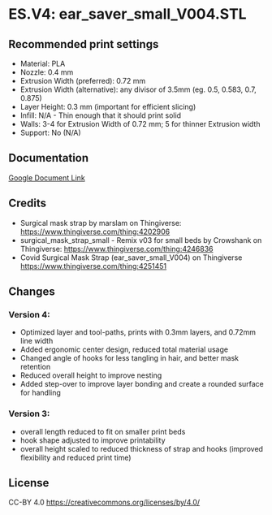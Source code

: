 # ES.V4: ear_saver_small_V004.STL

## Recommended print settings

 - Material: PLA
 - Nozzle: 0.4 mm
 - Extrusion Width (preferred): 0.72 mm
 - Extrusion Width (alternative): any divisor of 3.5mm (eg. 0.5, 0.583, 0.7, 0.875)
 - Layer Height: 0.3 mm (important for efficient slicing)
 - Infill: N/A - Thin enough that it should print solid
 - Walls: 3-4 for Extrusion Width of 0.72 mm; 5 for thinner Extrusion width
 - Support: No (N/A)

## Documentation
[Google Document Link](https://docs.google.com/document/d/15-V81oS8I5RemRSrTbresdDm_2dw-AZuGhGRkiqIBxc)

## Credits

 - Surgical mask strap by marslam on Thingiverse: https://www.thingiverse.com/thing:4202906
 - surgical_mask_strap_small - Remix v03 for small beds by Crowshank on Thingiverse: https://www.thingiverse.com/thing:4246836
 - Covid Surgical Mask Strap (ear_saver_small_V004) on Thingiverse https://www.thingiverse.com/thing:4251451

## Changes

### Version 4:

- Optimized layer and tool-paths, prints with 0.3mm layers, and 0.72mm line width
- Added ergonomic center design, reduced total material usage
- Changed angle of hooks for less tangling in hair, and better mask retention
- Reduced overall height to improve nesting
- Added step-over to improve layer bonding and create a rounded surface for handling

### Version 3:

 - overall length reduced to fit on smaller print beds
 - hook shape adjusted to improve printability
 - overall height scaled to reduced thickness of strap and hooks (improved flexibility and reduced print time)

## License
CC-BY 4.0 https://creativecommons.org/licenses/by/4.0/
